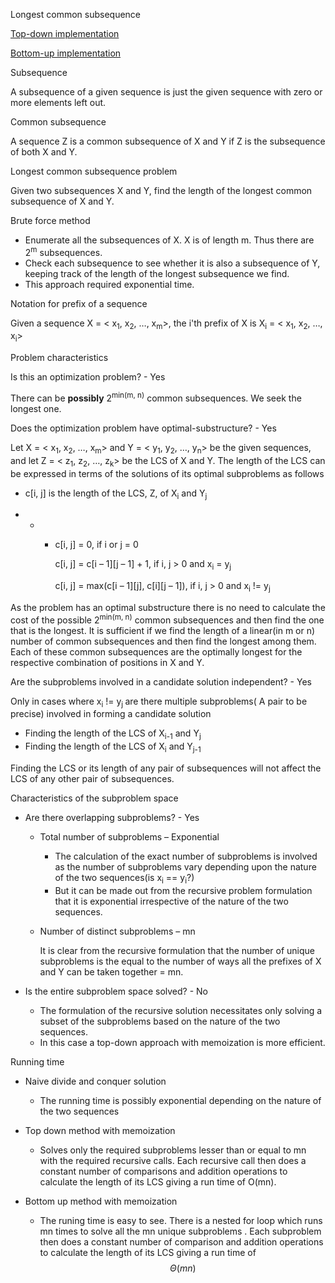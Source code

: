 Longest common subsequence

[Top-down
implementation](Algorithms,%204th%20Edition%20-%20Sedgewick,%20Wayne/Exercises/Design%20of%20Algorithms/Dynamic%20programming/TDLCS.java)

[Bottom-up
implementation](Algorithms,%204th%20Edition%20-%20Sedgewick,%20Wayne/Exercises/Design%20of%20Algorithms/Dynamic%20programming/BULCS.java)

Subsequence

A subsequence of a given sequence is just the given sequence with zero
or more elements left out.

Common subsequence

A sequence Z is a common subsequence of X and Y if Z is the subsequence
of both X and Y.

Longest common subsequence problem

Given two subsequences X and Y, find the length of the longest common
subsequence of X and Y.

Brute force method

- Enumerate all the subsequences of X. X is of length m. Thus there are
  2<sup>m</sup> subsequences.
- Check each subsequence to see whether it is also a subsequence of Y,
  keeping track of the length of the longest subsequence we find.
- This approach required exponential time.

Notation for prefix of a sequence

Given a sequence X = \< x<sub>1</sub>, x<sub>2</sub>, …,
x<sub>m</sub>\>, the i'th prefix of X is X<sub>i</sub> = \<
x<sub>1</sub>, x<sub>2</sub>, …, x<sub>i</sub>\>

Problem characteristics

Is this an optimization problem? - Yes

There can be **possibly** 2<sup>min(m, n)</sup> common subsequences. We
seek the longest one.

Does the optimization problem have optimal-substructure? - Yes

Let X = \< x<sub>1</sub>, x<sub>2</sub>, …, x<sub>m</sub>\> and Y = \<
y<sub>1</sub>, y<sub>2</sub>, …, y<sub>n</sub>\> be the given sequences,
and let Z = \< z<sub>1</sub>, z<sub>2</sub>, …, z<sub>k</sub>\> be the
LCS of X and Y. The length of the LCS can be expressed in terms of the
solutions of its optimal subproblems as follows

- c\[i, j\] is the length of the LCS, Z, of X<sub>i</sub> and
  Y<sub>j</sub>

<!-- -->

- - - c\[i, j\] = 0, if i or j = 0

      c\[i, j\] = c\[i – 1\]\[j – 1\] + 1, if i, j \> 0 and
      x<sub>i</sub> = y<sub>j</sub>

      c\[i, j\] = max(c\[i – 1\]\[j\], c\[i\]\[j – 1\]), if i, j \> 0
      and x<sub>i</sub> != y<sub>j</sub>

As the problem has an optimal substructure there is no need to calculate
the cost of the possible 2<sup>min(m, n)</sup> common subsequences and
then find the one that is the longest. It is sufficient if we find the
length of a linear(in m or n) number of common subsequences and then
find the longest among them. Each of these common subsequences are the
optimally longest for the respective combination of positions in X and
Y.

Are the subproblems involved in a candidate solution independent? - Yes

Only in cases where x<sub>i</sub> != y<sub>j </sub>are there multiple
subproblems( A pair to be precise) involved in forming a candidate
solution

- Finding the length of the LCS of X<sub>i-1</sub> and Y<sub>j</sub>
- Finding the length of the LCS of X<sub>i</sub> and Y<sub>j-1 </sub>

Finding the LCS or its length of any pair of subsequences will not
affect the LCS of any other pair of subsequences.

Characteristics of the subproblem space

- Are there overlapping subproblems? - Yes

  - Total number of subproblems – Exponential

    - The calculation of the exact number of subproblems is involved as
      the number of subproblems vary depending upon the nature of the
      two sequences(is x<sub>i</sub> == y<sub>i</sub>?)
    - But it can be made out from the recursive problem formulation that
      it is exponential irrespective of the nature of the two sequences.

  - Number of distinct subproblems – mn

    It is clear from the recursive formulation that the number of unique
    subproblems is the equal to the number of ways all the prefixes of X
    and Y can be taken together = mn.

- Is the entire subproblem space solved? - No

  - The formulation of the recursive solution necessitates only solving
    a subset of the subproblems based on the nature of the two
    sequences.
  - In this case a top-down approach with memoization is more efficient.

Running time

- Naive divide and conquer solution

  - The running time is possibly exponential depending on the nature of
    the two sequences

- Top down method with memoization

  - Solves only the required subproblems lesser than or equal to mn with
    the required recursive calls. Each recursive call then does a
    constant number of comparisons and addition operations to calculate
    the length of its LCS giving a run time of O(mn).

- Bottom up method with memoization

  - The runing time is easy to see. There is a nested for loop which
    runs mn times to solve all the mn unique subproblems . Each
    subproblem then does a constant number of comparison and addition
    operations to calculate the length of its LCS giving a run time of
    $$\Theta{(\mathit{mn})}$$
